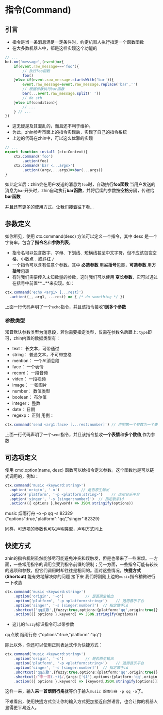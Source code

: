 # 指令(Command)
## 引言
- 指令是当一条消息满足一定条件时，约定机器人执行指定一个函数函数
- 在大多数机器人中，都是这样实现这个功能的
```js
// ...
bot.on('message',(event)=>{
    if(event.raw_message==='foo'){
        // 执行foo函数
        foo()
    }else if(event.raw_message.startsWith('bar')){
        event.raw_message=event.raw_message.replace('bar','')
        // 根据参数执行bar函数
        bar(...event.raw_message.split(' '))
        // do sth
    }else if(condition){
        // ...
    } // ...
})
```
- 这无疑是及其混乱的，而且还不利于维护。
- 为此，zhin参考市面上的指令实现后，实现了自己的指令系统
- 上边的代码在zhin中，可以这么优雅的实现
```ts [src/index.ts]
// ...
export function install (ctx:Context){
    ctx.command('foo')
        .action(foo)
    ctx.command('bar <...args>')
        .action((argv,...args)=>bar(...args))
}
```

如此定义后：zhin会在用户发送的消息为`foo`时，自动执行**foo函数**
当用户发送的消息为`bar`开头时，zhin自动执行**bar函数**，并将后续的参数按**空格**分隔，传递给**bar函数**

并且还有更多的使用方式，让我们接着往下看...
## 参数定义
如你所见，使用 ctx.command(desc) 方法可以定义一个指令，其中 desc 是一个字符串，包含了**指令名**和**参数列表**。
- 指令名可以包含数字、字母、下划线、短横线甚至中文字符，但不应该包含空格、小数点 `.` 或斜杠 `/`
- 一个指令可以含有任意个参数。其中 **必选参数** 用**尖括号**包裹，**可选参数** 用**方括号**包裹
- 有时我们需要传入未知数量的参数，这时我们可以使用 **变长参数**，它可以通过在括号中前置**...**来实现。如：
```ts
ctx.command('echo <arg1> [...rest]')
  .action((_, arg1, ...rest) => { /* do something */ })
```
上面一行代码声明了一个`echo`指令，并且该指令接收**1到多个参数**
### 参数类型
知音默认参数类型为消息段，若你需要指定类型，仅需在参数名后跟上`:type`即可，zhin内置的数据类型有：
- text： 长文本，可带通过
- string： 普通文本，不可带空格
- mention： 一个At消息段
- face： 一个表情
- record： 一段音频
- video： 一段视频
- image： 一张图片
- number： 数值类型
- boolean： 布尔值
- integer： 整数
- date： 日期
- regexp： 正则
用例：
```ts
ctx.command('send <arg1:face> [...rest:number]') // 声明第一个参数为一个表情，剩下的参数均为数值
```
上面一行代码声明了一个`send`指令，并且该指令接收**一个表情**和**多个数值**,作为参数
## 可选项定义
使用 cmd.option(name, desc) 函数可以给指令定义参数。这个函数也是可以链式调用的，例如：
```ts
ctx.command('music <keyword:string>')
  .option('origin', '-o')          // 是否原生输出
  .option('platform', '-p <platform:string>')    // 选用音乐平台
  .option('singer', '-s [singer:number]')  // 指定歌手id
  .action(({ options },keyword) => JSON.stringify(options))
```

<ChatHistory>
  <ChatMsg id="1659488338">music 烟雨行舟 -o -p qq -s 82329</ChatMsg>
  <ChatMsg id="1689919782">{"options":true,"platform":"qq","singer":82329}</ChatMsg>
</ChatHistory>


同样，可选项的参数也可以声明类型，声明方式同上
## 快捷方式
zhin的指令机制虽然能够尽可能避免冲突和误触发，但是也带来了一些麻烦。一方面，一些常用指令的调用会受到指令前缀的限制；另一方面，一些指令可能有较长的选项和参数，但它们调用时却往往是相同的。面对这些情况，**快捷方式 (Shortcut)** 能有效地解决你的问题
接下来
我们将刚刚上边的`music`指令稍微进行一下改造
```ts
ctx.command('music <keyword:string>')
    .option('origin', '-o')          // 是否原生输出
    .option('platform', '-p <platform:string>')    // 选用音乐平台
    .option('singer', '-s [singer:number]')  // 指定歌手id
    .shortcut('qq点歌',{fuzzy:true,options:{platform:'qq',origin:true}}) // [!code ++]
    .action(({ options },keyword) => JSON.stringify(options))
```
- 这儿的`fuzzy`标识指令可以带参数

<ChatHistory>
  <ChatMsg id="1659488338">qq点歌 烟雨行舟</ChatMsg>
  <ChatMsg id="1689919782">{"options":true,"platform":"qq"}</ChatMsg>
</ChatHistory>

除此以外，你还可以使用正则表达式作为快捷方式：
```ts
ctx.command('music <keyword:string>')
    .option('origin', '-o')          // 是否原生输出
    .option('platform', '-p <platform:string>')    // 选用音乐平台
    .option('singer', '-s [singer:number]')  // 指定歌手id
    .shortcut('qq点歌',{fuzzy:true,options:{platform:'qq',origin:true}})
    .shortcut(/^来一首(.+)$/,{args:['$1'],options:{platform:'qq',origin:true}}) // [!code ++]
    .action(({ options },keyword) => [keyword,JSON.stringify(options)])
```
这样一来，输入**来一首烟雨行舟**就等价于输入`music 烟雨行舟 -p qq -o`了。

不难看出，使用快捷方式会让你的输入方式更加接近自然语言，也会让你的机器人显得更平易近人。
